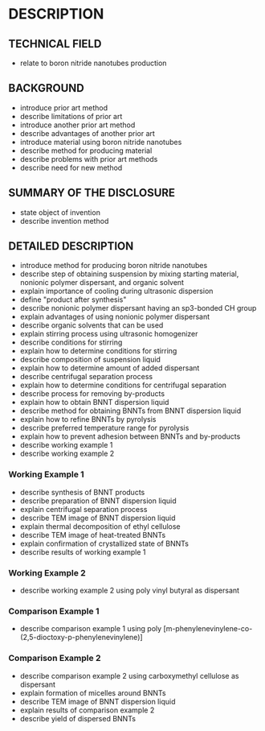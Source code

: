 # DESCRIPTION

## TECHNICAL FIELD

- relate to boron nitride nanotubes production

## BACKGROUND

- introduce prior art method
- describe limitations of prior art
- introduce another prior art method
- describe advantages of another prior art
- introduce material using boron nitride nanotubes
- describe method for producing material
- describe problems with prior art methods
- describe need for new method

## SUMMARY OF THE DISCLOSURE

- state object of invention
- describe invention method

## DETAILED DESCRIPTION

- introduce method for producing boron nitride nanotubes
- describe step of obtaining suspension by mixing starting material, nonionic polymer dispersant, and organic solvent
- explain importance of cooling during ultrasonic dispersion
- define "product after synthesis"
- describe nonionic polymer dispersant having an sp3-bonded CH group
- explain advantages of using nonionic polymer dispersant
- describe organic solvents that can be used
- explain stirring process using ultrasonic homogenizer
- describe conditions for stirring
- explain how to determine conditions for stirring
- describe composition of suspension liquid
- explain how to determine amount of added dispersant
- describe centrifugal separation process
- explain how to determine conditions for centrifugal separation
- describe process for removing by-products
- explain how to obtain BNNT dispersion liquid
- describe method for obtaining BNNTs from BNNT dispersion liquid
- explain how to refine BNNTs by pyrolysis
- describe preferred temperature range for pyrolysis
- explain how to prevent adhesion between BNNTs and by-products
- describe working example 1
- describe working example 2

### Working Example 1

- describe synthesis of BNNT products
- describe preparation of BNNT dispersion liquid
- explain centrifugal separation process
- describe TEM image of BNNT dispersion liquid
- explain thermal decomposition of ethyl cellulose
- describe TEM image of heat-treated BNNTs
- explain confirmation of crystallized state of BNNTs
- describe results of working example 1

### Working Example 2

- describe working example 2 using poly vinyl butyral as dispersant

### Comparison Example 1

- describe comparison example 1 using poly [m-phenylenevinylene-co-(2,5-dioctoxy-p-phenylenevinylene)]

### Comparison Example 2

- describe comparison example 2 using carboxymethyl cellulose as dispersant
- explain formation of micelles around BNNTs
- describe TEM image of BNNT dispersion liquid
- explain results of comparison example 2
- describe yield of dispersed BNNTs


